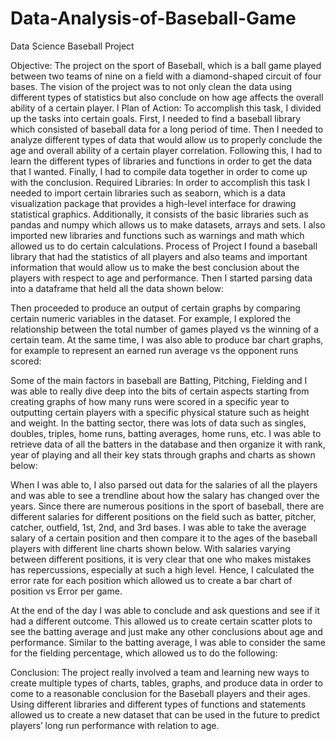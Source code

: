 # Data-Analysis-of-Baseball-Game
Data Science Baseball Project

Objective:
The project on the sport of Baseball, which is a ball game played between two teams of nine on a
field with a diamond-shaped circuit of four bases. The vision of the project was to not only clean
the data using different types of statistics but also conclude on how age affects the overall ability
of a certain player. l
Plan of Action:
To accomplish this task, I divided up the tasks into certain goals. First, I needed to find a baseball
library which consisted of baseball data for a long period of time. Then I needed to analyze
different types of data that would allow us to properly conclude the age and overall ability of a
certain player correlation. Following this, I had to learn the different types of libraries and
functions in order to get the data that I wanted. Finally, I had to compile data together in order to
come up with the conclusion.
Required Libraries:
In order to accomplish this task I needed to import certain libraries such as seaborn, which is a
data visualization package that provides a high-level interface for drawing statistical graphics.
Additionally, it consists of the basic libraries such as pandas and numpy which allows us to make
datasets, arrays and sets. I also imported new libraries and functions such as warnings and math
which allowed us to do certain calculations.
Process of Project
I found a baseball library that had the statistics of all players and also teams and important
information that would allow us to make the best conclusion about the players with respect to
age and performance. Then I started parsing data into a dataframe that held all the data shown
below:

Then proceeded to produce an output of certain graphs by comparing certain numeric variables
in the dataset. For example, I explored the relationship between the total number of games
played vs the winning of a certain team.
At the same time, I was also able to produce bar chart graphs, for example to represent an earned
run average vs the opponent runs scored:

Some of the main factors in baseball are Batting, Pitching, Fielding and I was able to really dive
deep into the bits of certain aspects starting from creating graphs of how many runs were scored
in a specific year to outputting certain players with a specific physical stature such as height and
weight.
In the batting sector, there was lots of data such as singles, doubles, triples, home runs, batting
averages, home runs, etc. I was able to retrieve data of all the batters in the database and then
organize it with rank, year of playing and all their key stats through graphs and charts as shown
below:

When I was able to, I also parsed out data for the salaries of all the players and was able to see a
trendline about how the salary has changed over the years.
Since there are numerous positions in the sport of baseball, there are different salaries for
different positions on the field such as batter, pitcher, catcher, outfield, 1st, 2nd, and 3rd bases. I
was able to take the average salary of a certain position and then compare it to the ages of the
baseball players with different line charts shown below.
With salaries varying between different positions, it is very clear that one who makes mistakes
has repercussions, especially at such a high level. Hence, I calculated the error rate for each
position which allowed us to create a bar chart of position vs Error per game.

At the end of the day I was able to conclude and ask questions and see if it had a different
outcome. This allowed us to create certain scatter plots to see the batting average and just make
any other conclusions about age and performance.
Similar to the batting average, I was able to consider the same for the fielding percentage, which
allowed us to do the following:

Conclusion:
The project really involved a team and learning new ways to create multiple types of charts,
tables, graphs, and produce data in order to come to a reasonable conclusion for the Baseball
players and their ages. Using different libraries and different types of functions and statements
allowed us to create a new dataset that can be used in the future to predict players’ long run
performance with relation to age.
